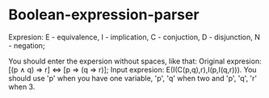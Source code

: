# Boolean-expression-parser
Expresion:
E - equivalence,
I - implication,
C - conjuction,
D - disjunction,
N - negation;



You should enter the expersion without spaces, like that:
Original expresion:
[(p ∧ q) ⇒ r] ⇔ [p ⇒ (q ⇒ r)];
Input expresion:
E(I(C(p,q),r),I(p,I(q,r))).
You should use 'p' when you have one variable, 'p', 'q' when two and 'p', 'q', 'r' when 3.
